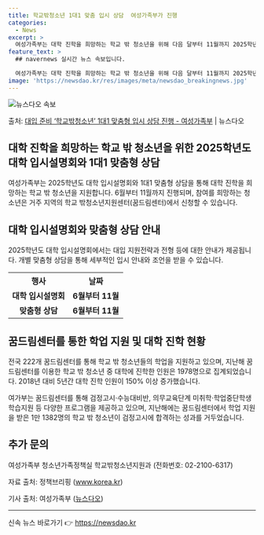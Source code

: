 ```yaml
---
title: 학교밖청소년 1대1 맞춤 입시 상담  여성가족부가 진행
categories:
  - News
excerpt: >
  여성가족부는 대학 진학을 희망하는 학교 밖 청소년을 위해 다음 달부터 11월까지 2025학년도 대학 입시설명…
feature_text: >
  ## navernews 실시간 뉴스 속보입니다.

  여성가족부는 대학 진학을 희망하는 학교 밖 청소년을 위해 다음 달부터 11월까지 2025학년도 대학 입시설명…
image: 'https://newsdao.kr/res/images/meta/newsdao_breakingnews.jpg'
---
```


![뉴스다오 속보](https://newsdao.kr/res/images/meta/newsdao_breakingnews.jpg)

<p>출처: <a href="https://newsdao.kr/3940" rel="dofollow">대입 준비 ‘학교밖청소년’ 1대1 맞춤형 입시 상담 진행 - 여성가족부</a> | 뉴스다오</p>

<h2 data-ke-size="size26">대학 진학을 희망하는 학교 밖 청소년을 위한 2025학년도 대학 입시설명회와 1대1 맞춤형 상담</h2>
<p data-ke-size="size16">여성가족부는 2025학년도 대학 입시설명회와 1대1 맞춤형 상담을 통해 대학 진학을 희망하는 학교 밖 청소년을 지원합니다. 6월부터 11월까지 진행되며, 참여를 희망하는 청소년은 거주 지역의 학교 밖청소년지원센터(꿈드림센터)에서 신청할 수 있습니다.</p>

<h2 data-ke-size="size24">대학 입시설명회와 맞춤형 상담 안내</h2>
<p data-ke-size="size16">2025학년도 대학 입시설명회에서는 대입 지원전략과 전형 등에 대한 안내가 제공됩니다. 개별 맞춤형 상담을 통해 세부적인 입시 안내와 조언을 받을 수 있습니다.</p>

<table>
	<tr>
		<th>행사</th>
		<th>날짜</th>
	</tr>
	<tr>
		<td style="text-align: center; height: 17px;"><b>대학 입시설명회</b></td>
		<td style="text-align: center; height: 17px;"><b>6월부터 11월</b></td>
	</tr>
	<tr>
		<td style="text-align: center; height: 17px;"><b>맞춤형 상담</b></td>
		<td style="text-align: center; height: 17px;"><b>6월부터 11월</b></td>
	</tr>
</table>

<h2 data-ke-size="size24">꿈드림센터를 통한 학업 지원 및 대학 진학 현황</h2>
<p data-ke-size="size16">전국 222개 꿈드림센터를 통해 학교 밖 청소년들의 학업을 지원하고 있으며, 지난해 꿈드림센터를 이용한 학교 밖 청소년 중 대학에 진학한 인원은 1978명으로 집계되었습니다. 2018년 대비 5년간 대학 진학 인원이 150% 이상 증가했습니다.</p>

<p data-ke-size="size16">여가부는 꿈드림센터를 통해 검정고시·수능대비반, 의무교육단계 미취학·학업중단학생 학습지원 등 다양한 프로그램을 제공하고 있으며, 지난해에는 꿈드림센터에서 학업 지원을 받은 1만 1382명의 학교 밖 청소년이 검정고시에 합격하는 성과를 거두었습니다.</p>

<h2 data-ke-size="size24">추가 문의</h2>
<p data-ke-size="size16">여성가족부 청소년가족정책실 학교밖청소년지원과 (전화번호: 02-2100-6317)</p>
<p data-ke-size="size16">자료 출처: 정책브리핑 (<a href="https://www.korea.kr">www.korea.kr</a>)</p>
<p data-ke-size="size16">기사 출처: 여성가족부 (<a href="https://newsdao.kr/3940">뉴스다오</a>)</p>
<hr> 

신속 뉴스 바로가기 👉 <a href="https://newsdao.kr" rel="dofollow">https://newsdao.kr</a>


